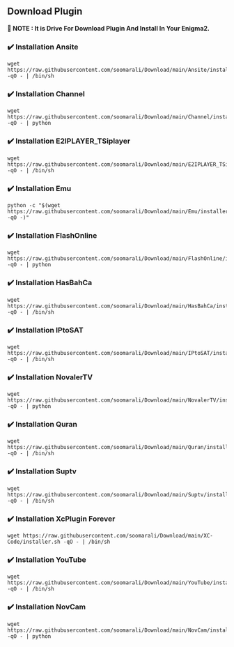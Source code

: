 ## Download Plugin


**📣 NOTE : It is Drive For Download Plugin And Install In Your Enigma2.**

### ✔️ Installation Ansite

```fish
wget https://raw.githubusercontent.com/soomarali/Download/main/Ansite/installer.sh -qO - | /bin/sh
```

### ✔️ Installation Channel

```fish
wget https://raw.githubusercontent.com/soomarali/Download/main/Channel/installer.py -qO - | python
```

### ✔️ Installation E2IPLAYER_TSiplayer

```fish
wget https://raw.githubusercontent.com/soomarali/Download/main/E2IPLAYER_TSiplayer/installer.sh -qO - | /bin/sh
```

### ✔️ Installation Emu

```fish
python -c "$(wget https://raw.githubusercontent.com/soomarali/Download/main/Emu/installer.py -qO -)"
```

### ✔️ Installation FlashOnline

```fish
wget https://raw.githubusercontent.com/soomarali/Download/main/FlashOnline/installer.py -qO - | python
```

### ✔️ Installation HasBahCa

```fish
wget https://raw.githubusercontent.com/soomarali/Download/main/HasBahCa/installer.sh -qO - | /bin/sh
```

### ✔️ Installation IPtoSAT

```fish
wget https://raw.githubusercontent.com/soomarali/Download/main/IPtoSAT/installer.sh -qO - | /bin/sh
```

### ✔️ Installation NovalerTV

```fish
wget https://raw.githubusercontent.com/soomarali/Download/main/NovalerTV/installer.py -qO - | python
```

### ✔️ Installation Quran

```fish
wget https://raw.githubusercontent.com/soomarali/Download/main/Quran/installer.sh -qO - | /bin/sh
```

### ✔️ Installation Suptv

```fish
wget https://raw.githubusercontent.com/soomarali/Download/main/Suptv/installer.sh -qO - | /bin/sh
```

### ✔️ Installation XcPlugin Forever

```fish
wget https://raw.githubusercontent.com/soomarali/Download/main/XC-Code/installer.sh -qO - | /bin/sh
```

### ✔️ Installation YouTube

```fish
wget https://raw.githubusercontent.com/soomarali/Download/main/YouTube/installer.sh -qO - | /bin/sh
```

### ✔️ Installation NovCam

```fish
wget https://raw.githubusercontent.com/soomarali/Download/main/NovCam/installer.py -qO - | python
```
